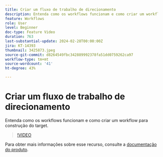 ```yaml
---
title: Criar um fluxo de trabalho de direcionamento
description: Entenda como os workflows funcionam e como criar um workflow para construção do target.
feature: Workflows
role: User
level: Beginner
doc-type: Feature Video
duration: 763
last-substantial-update: 2024-02-28T00:00:00Z
jira: KT-14393
thumbnail: 3425873.jpeg
source-git-commit: d8264549fbc342889992378fa51dd0759262ca97
workflow-type: tm+mt
source-wordcount: '41'
ht-degree: 43%

---
```



# Criar um fluxo de trabalho de direcionamento

Entenda como os workflows funcionam e como criar um workflow para construção do target.

>[!VIDEO](https://video.tv.adobe.com/v/3425873/?learn=on)


Para obter mais informações sobre esse recurso, consulte a [documentação do produto](https://experienceleague.adobe.com/docs/campaign-web/v8/wf/gs-workflows.html).
